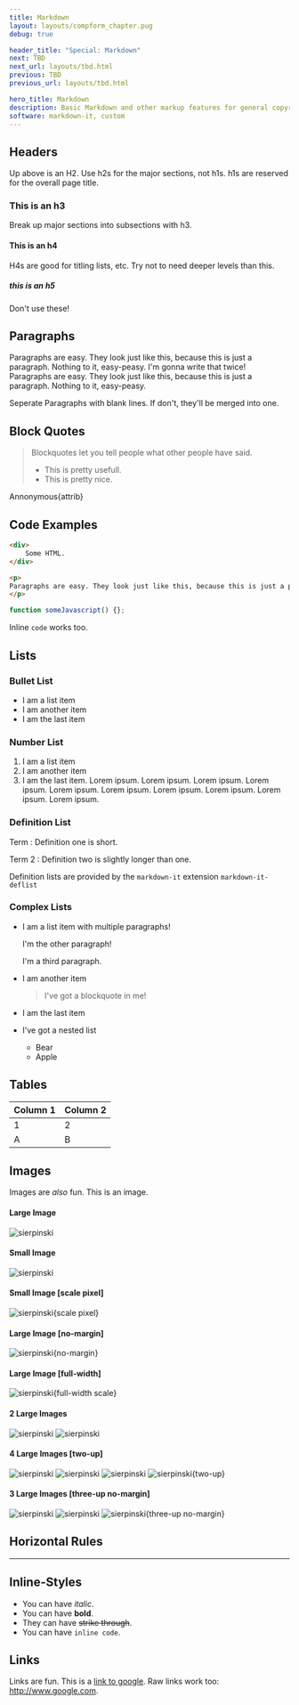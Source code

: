 ```yaml
---
title: Markdown
layout: layouts/compform_chapter.pug
debug: true

header_title: "Special: Markdown"
next: TBD
next_url: layouts/tbd.html
previous: TBD
previous_url: layouts/tbd.html

hero_title: Markdown
description: Basic Markdown and other markup features for general copyrighting.
software: markdown-it, custom
---
```


## Headers

Up above is an H2. Use h2s for the major sections, not h1s. h1s are reserved for the overall page title.


### This is an h3

Break up major sections into subsections with h3.


#### This is an h4

H4s are good for titling lists, etc. Try not to need deeper levels than this.

##### this is an h5

Don't use these!
 

## Paragraphs

Paragraphs are easy. They look just like this, because this is just a paragraph. Nothing to it, easy-peasy. I'm gonna write that twice! Paragraphs are easy. They look just like this, because this is just a paragraph. Nothing to it, easy-peasy.

Seperate Paragraphs with blank lines.
If don't, they'll be merged into one.

## Block Quotes

> Blockquotes let you tell people what other people have said.
> - This is pretty usefull.
> - This is pretty nice.

Annonymous{attrib}


## Code Examples

```html
<div>
    Some HTML.
</div>
```

```html
<p>
Paragraphs are easy. They look just like this, because this is just a paragraph. Nothing to it, easy-peasy. I'm gonna write that twice! Paragraphs are easy. They look just like this, because this is just a paragraph. Nothing to it, easy-peasy.
</p>
```

```javascript
function someJavascript() {};
```

Inline `code` works too.





## Lists

### Bullet List
- I am a list item
- I am another item
- I am the last item

### Number List
1. I am a list item
2. I am another item
2. I am the last item. Lorem ipsum. Lorem ipsum. Lorem ipsum. Lorem ipsum. Lorem ipsum. Lorem ipsum. Lorem ipsum. Lorem ipsum. Lorem ipsum. Lorem ipsum.

### Definition List

Term
: Definition one is short.

Term 2
: Definition two is slightly longer than one.

Definition lists are provided by the `markdown-it` extension `markdown-it-deflist`

### Complex Lists

- I am a list item with multiple paragraphs!

  I'm the other paragraph!

  I'm a third paragraph.

- I am another item

  > I've got a blockquote in me!

- I am the last item

- I've got a nested list
  - Bear
  - Apple


##  Tables

Column 1    | Column 2
---         | ----
1           | 2
A           | B



## Images

Images are *also* fun. This is an image.

#### Large Image
![sierpinski](images/sierpinski_large.png)

#### Small Image
![sierpinski](images/sierpinski_small.png)

#### Small Image [scale pixel]
![sierpinski](images/sierpinski_small.png){scale pixel}

#### Large Image [no-margin]
![sierpinski](images/sierpinski_large.png){no-margin}

#### Large Image [full-width]
![sierpinski](images/sierpinski_large.png){full-width scale}

#### 2 Large Images
![sierpinski](images/sierpinski_large.png)
![sierpinski](images/sierpinski_large.png)

#### 4 Large Images [two-up]
![sierpinski](images/sierpinski_large.png)
![sierpinski](images/sierpinski_large.png)
![sierpinski](images/sierpinski_large.png)
![sierpinski](images/sierpinski_large.png){two-up}

#### 3 Large Images [three-up no-margin]
![sierpinski](images/sierpinski_large.png)
![sierpinski](images/sierpinski_large.png)
![sierpinski](images/sierpinski_large.png){three-up no-margin}



## Horizontal Rules

---

## Inline-Styles

- You can have *italic*.
- You can have **bold**. 
- They can have ~~strike through~~.
- You can have `inline code`. 

## Links

Links are fun. This is a [link to google](http://www.google.com). Raw links work too: http://www.google.com.









